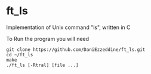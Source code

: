 # ft_ls
Implementation of Unix command "ls", written in C

To Run the program you will need
```
git clone https://github.com/DaniEzzeddine/ft_ls.git
cd ~/ft_ls
make
./ft_ls [-Rtral] [file ...]
```
